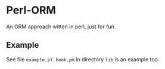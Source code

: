 # Perl-ORM
An ORM approach witten in perl, just for fun.

## Example
See file `example.pl`.
`book.pm` in directory `lib` is an example too.